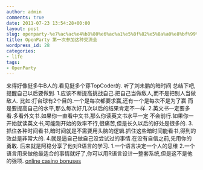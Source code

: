 ```yaml
---
author: admin
comments: true
date: 2011-07-23 13:54:28+00:00
layout: post
slug: openparty-%e7%ac%ac%e4%b8%80%e6%ac%a1%e5%8f%82%e5%8a%a0%e8%bf%99%e7%a7%8d%e4%ba%a4%e6%b5%81%e4%bc%9a
title: OpenParty 第一次参加这种交流会
wordpress_id: 28
categories:
- life
tags:
- OpenParty
---
```


来得好像挺多牛B人的.看见挺多个穿TopCoder的.
听了刘未鹏的暗时间
总结下吧,提醒自己以后要做到.
1.应该不断提高挑战自己.把自己当做敌人,而不是把别人当做敌人.
比如:打台球有2个目的.一个是每次都要求赢,还有一个是每次不是为了赢
而是要提高自己的水平,那么每次好几次以后的结果肯定不一样.
2.英文书一定要多看.多看外文书.如果你一直看中文书,那么你读英文书水平一定
不会前行.如果你一开始就读英文书,可能刚开始的效率不行,很痛苦,但是长久以后的好处是很多的.
3.抓住各种时间看书,暗时间就是不需要用头脑的逻辑.抓住这些暗时间能看书,得到的效益是非常大的.
4.就是逼自己做自己没尝试过的事情.在没有自信之前,先用你的勇敢.
后来就是阿稳分享了他对R语言的学习.
1.一个语言决定一个人的思维
2.一个语言用来做他最适合的事情就好了,你可以用R语言设计一整套系统,但是这不是他的强项. [online casino bonuses](http://www.profitphp.com/)

